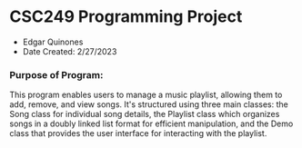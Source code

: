 # CSC249 Programming Project 
- Edgar Quinones
- Date Created: 2/27/2023
### Purpose of Program:
This program enables users to manage a music playlist, allowing them to add, remove, and view songs. It's structured using three main classes: the Song class for individual song details, the Playlist class which organizes songs in a doubly linked list format for efficient manipulation, and the Demo class that provides the user interface for interacting with the playlist.
